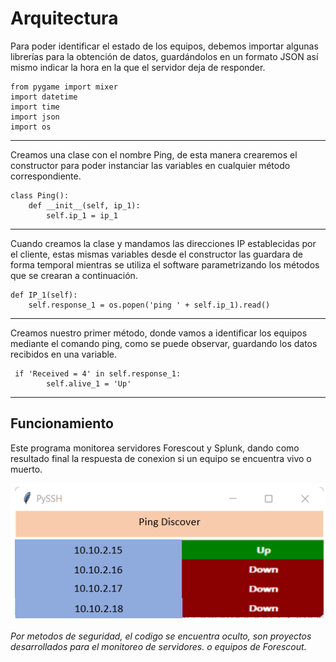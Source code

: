 # Arquitectura
Para poder identificar el estado de los equipos, debemos importar algunas librerías para la obtención de datos, guardándolos en un formato JSON así mismo indicar la hora en la que el servidor deja de responder.
	
	from pygame import mixer
	import datetime
	import time
	import json
	import os
___
Creamos una clase con el nombre Ping, de esta manera crearemos el constructor para poder instanciar las variables en cualquier método correspondiente.
	
	class Ping():
		def __init__(self, ip_1):
			self.ip_1 = ip_1
___

Cuando creamos la clase y mandamos las direcciones IP establecidas por el cliente, estas mismas variables desde el constructor las guardara de forma temporal mientras se utiliza el software parametrizando los métodos que se crearan a continuación.

	
	
    def IP_1(self):
        self.response_1 = os.popen('ping ' + self.ip_1).read()
___
Creamos nuestro primer método, donde vamos a identificar los equipos mediante el comando ping, como se puede observar, guardando los datos recibidos en una variable.

	
	 if 'Received = 4' in self.response_1:
            self.alive_1 = 'Up'
___

## Funcionamiento
Este programa monitorea servidores Forescout y Splunk, dando como resultado final la respuesta de conexion si un equipo se encuentra vivo o muerto.

![](https://github.com/Mr-r00t11/Monitoring/blob/main/Ping_Discover/ping.png)

*Por metodos de seguridad, el codigo se encuentra oculto, son proyectos desarrollados para el monitoreo de servidores. o equipos de Forescout.*
